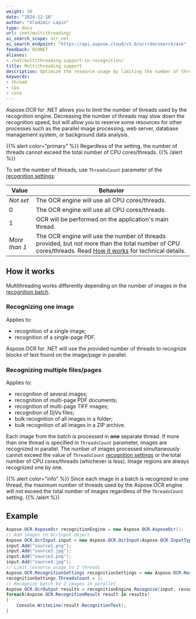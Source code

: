 ```yaml
---
weight: 30
date: "2024-12-18"
author: "Vladimir Lapin"
type: docs
url: /net/multithreading/
ai_search_scope: ocr_net
ai_search_endpoint: "https://api.aspose.cloud/v5.0/ocr/docsearch/ask"
feedback: OCRNET
aliases:
- /net/multithreading-support-in-recognition/
title: Multithreading support
description: Optimize the resource usage by limiting the number of threads used by Aspose.OCR for .NET recognition engine.
keywords:
- thread
- cpu
- core
---
```


Aspose.OCR for .NET allows you to limit the number of threads used by the recognition engine. Decreasing the number of threads may slow down the recognition speed, but will allow you to reserve some resources for other processes such as the parallel image processing, web server, database management system, or background data analysis.

{{% alert color="primary" %}}
Regardless of the setting, the number of threads cannot exceed the total number of CPU cores/threads.
{{% /alert %}}

To set the number of threads, use `ThreadsCount` parameter of the [recognition settings](/ocr/net/settings/):

Value | Behavior
----- | --------
_Not set_ | The OCR engine will use all CPU cores/threads.
0 | The OCR engine will use all CPU cores/threads.
1 | OCR will be performed on the application's main thread.
_More than 1_ | The OCR engine will use the number of threads provided, but not more than the total number of CPU cores/threads. Read [How it works](#how-it-works) for technical details.

## How it works

Multithreading works differently depending on the number of images in the [recognition batch](/ocr/net/ocrinput/).

### Recognizing one image

Applies to:

- recognition of a single image;
- recognition of a single-page PDF.

Aspose.OCR for .NET will use the provided number of threads to recognize blocks of text found on the image/page in parallel.


### Recognizing multiple files/pages

Applies to:

- recognition of several images;
- recognition of multi-page PDF documents;
- recognition of multi-page TIFF images;
- recognition of DjVu files;
- bulk recognition of all images in a folder;
- bulk recognition of all images in a ZIP archive.

Each image from the batch is processed in **one** separate thread. If more than one thread is specified in `ThreadsCount` parameter, images are recognized in parallel. The number of images processed simultaneously cannot exceed the value of `ThreadsCount` [recognition settings](/ocr/net/settings/) or the total number of CPU cores/threads (whichever is less). Image regions are always recognized one by one.

{{% alert color="info" %}}
Since each image in a batch is recognized in one thread, the maximum number of threads used by the Aspose.OCR engine will not exceed the total number of images regardless of the `ThreadsCount` setting.
{{% /alert %}}

## Example

```csharp
Aspose.OCR.AsposeOcr recognitionEngine = new Aspose.OCR.AsposeOcr();
// Add images to OcrInput object
Aspose.OCR.OcrInput input = new Aspose.OCR.OcrInput(Aspose.OCR.InputType.SingleImage);
input.Add("source1.png");
input.Add("source2.jpg");
input.Add("source3.png");
input.Add("source4.jpg");
// Limit resource usage to 2 threads
Aspose.OCR.RecognitionSettings recognitionSettings = new Aspose.OCR.RecognitionSettings();
recognitionSettings.ThreadsCount = 2;
// Recognize batch by 2 images in parallel
Aspose.OCR.OcrOutput results = recognitionEngine.Recognize(input, recognitionSettings);
foreach(Aspose.OCR.RecognitionResult result in results)
{
	Console.WriteLine(result.RecognitionText);
}
```
